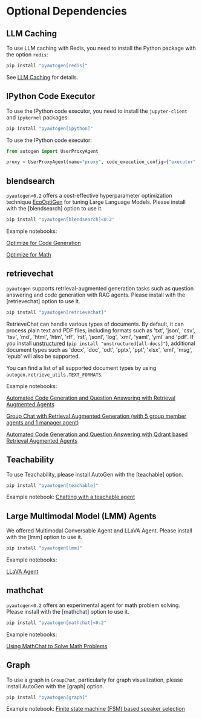 # Optional Dependencies

## LLM Caching

To use LLM caching with Redis, you need to install the Python package with
the option `redis`:

```bash
pip install "pyautogen[redis]"
```

See [LLM Caching](Use-Cases/agent_chat.md#llm-caching) for details.

## IPython Code Executor

To use the IPython code executor, you need to install the `jupyter-client`
and `ipykernel` packages:

```bash
pip install "pyautogen[ipython]"
```

To use the IPython code executor:

```python
from autogen import UserProxyAgent

proxy = UserProxyAgent(name="proxy", code_execution_config={"executor": "ipython-embedded"})
```

## blendsearch

`pyautogen<0.2` offers a cost-effective hyperparameter optimization technique [EcoOptiGen](https://arxiv.org/abs/2303.04673) for tuning Large Language Models. Please install with the [blendsearch] option to use it.

```bash
pip install "pyautogen[blendsearch]<0.2"
```

Example notebooks:

[Optimize for Code Generation](https://github.com/microsoft/autogen/blob/main/notebook/oai_completion.ipynb)

[Optimize for Math](https://github.com/microsoft/autogen/blob/main/notebook/oai_chatgpt_gpt4.ipynb)

## retrievechat

`pyautogen` supports retrieval-augmented generation tasks such as question answering and code generation with RAG agents. Please install with the [retrievechat] option to use it.

```bash
pip install "pyautogen[retrievechat]"
```

RetrieveChat can handle various types of documents. By default, it can process
plain text and PDF files, including formats such as 'txt', 'json', 'csv', 'tsv',
'md', 'html', 'htm', 'rtf', 'rst', 'jsonl', 'log', 'xml', 'yaml', 'yml' and 'pdf'.
If you install [unstructured](https://unstructured-io.github.io/unstructured/installation/full_installation.html)
(`pip install "unstructured[all-docs]"`), additional document types such as 'docx',
'doc', 'odt', 'pptx', 'ppt', 'xlsx', 'eml', 'msg', 'epub' will also be supported.

You can find a list of all supported document types by using `autogen.retrieve_utils.TEXT_FORMATS`.

Example notebooks:

[Automated Code Generation and Question Answering with Retrieval Augmented Agents](https://github.com/microsoft/autogen/blob/main/notebook/agentchat_RetrieveChat.ipynb)

[Group Chat with Retrieval Augmented Generation (with 5 group member agents and 1 manager agent)](https://github.com/microsoft/autogen/blob/main/notebook/agentchat_groupchat_RAG.ipynb)

[Automated Code Generation and Question Answering with Qdrant based Retrieval Augmented Agents](https://github.com/microsoft/autogen/blob/main/notebook/agentchat_qdrant_RetrieveChat.ipynb)

## Teachability

To use Teachability, please install AutoGen with the [teachable] option.

```bash
pip install "pyautogen[teachable]"
```

Example notebook:  [Chatting with a teachable agent](https://github.com/microsoft/autogen/blob/main/notebook/agentchat_teachability.ipynb)

## Large Multimodal Model (LMM) Agents

We offered Multimodal Conversable Agent and LLaVA Agent. Please install with the [lmm] option to use it.

```bash
pip install "pyautogen[lmm]"
```

Example notebooks:

[LLaVA Agent](https://github.com/microsoft/autogen/blob/main/notebook/agentchat_lmm_llava.ipynb)

## mathchat

`pyautogen<0.2` offers an experimental agent for math problem solving. Please install with the [mathchat] option to use it.

```bash
pip install "pyautogen[mathchat]<0.2"
```

Example notebooks:

[Using MathChat to Solve Math Problems](https://github.com/microsoft/autogen/blob/main/notebook/agentchat_MathChat.ipynb)

## Graph

To use a graph in `GroupChat`, particularly for graph visualization, please install AutoGen with the [graph] option.


```bash
pip install "pyautogen[graph]"
```

Example notebook:  [Finite state machine (FSM) based speaker selection](https://microsoft.github.io/autogen/docs/notebooks/agentchat_groupchat_finite_state_machine)
